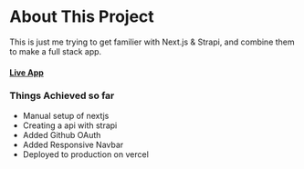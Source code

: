 # About This Project

This is just me trying to get familier with Next.js & Strapi, and combine them to make a full stack app.

#### [Live App](https://next-exps.prk.vercel.app/)

### Things Achieved so far

- Manual setup of nextjs
- Creating a api with strapi
- Added Github OAuth
- Added Responsive Navbar
- Deployed to production on vercel
